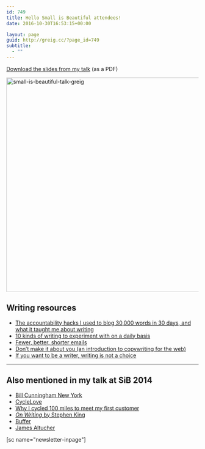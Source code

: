```yaml
---
id: 749
title: Hello Small is Beautiful attendees!
date: 2016-10-30T16:53:15+00:00

layout: page
guid: http://greig.cc/?page_id=749
subtitle:
  - ""
---
```

<a href="http://bit.ly/whyyoushouldwrite">Download the slides from my talk</a> (as a PDF)

<a href="http://bit.ly/whyyoushouldwrite"><img class="alignnone wp-image-750 size-full" src="/media/small-is-beautiful-talk-greig.png" alt="small-is-beautiful-talk-greig" width="1000" height="560" /></a>
<div id="block-yui_3_17_2_4_1434537945804_17911" class="sqs-block html-block sqs-block-html" data-block-type="2">
<div class="sqs-block-content">
<h2>Writing resources</h2>
<ul>
 	<li><a href="http://greig.cc/journal/2014/10/writing-1000-words-daily-accountability-hack">The accountability hacks I used to blog 30,000 words in 30 days, and what it taught me about writing</a></li>
 	<li><a href="http://greig.cc/journal/2013/8/10-kinds-of-writing">10 kinds of writing to experiment with on a daily basis</a></li>
 	<li><a href="http://greig.cc/journal/2014/10/fewer-shorter-better-emails">Fewer, better, shorter emails</a></li>
 	<li><a href="http://greig.cc/journal/2015/4/dont-make-it-about-you-copywriting">Don’t make it about you (an introduction to copywriting for the web)</a></li>
 	<li><a href="http://greig.cc/journal/2013/9/if-you-want-to-be-a-writer-writing-is-not-a-choice">If you want to be a writer, writing is not a choice</a></li>
</ul>
</div>
</div>
<div id="block-yui_3_17_2_5_1434537945804_11732" class="sqs-block horizontalrule-block sqs-block-horizontalrule" data-block-type="47">
<div class="sqs-block-content">

<hr />

</div>
</div>
<div id="block-yui_3_17_2_5_1434537945804_11812" class="sqs-block html-block sqs-block-html" data-block-type="2">
<div class="sqs-block-content">
<h2>Also mentioned in my talk at SiB 2014</h2>
<ul>
 	<li><a href="https://zeitgeistfilms.com/billcunninghamnewyork/">Bill Cunningham New York</a></li>
 	<li><a href="http://www.cyclelove.net/">CycleLove</a></li>
 	<li><a href="http://www.cyclelove.net/2012/11/why-i-cycled-a-hundred-miles-to-meet-my-first-customer/">Why I cycled 100 miles to meet my first customer</a></li>
 	<li><a href="http://www.amazon.co.uk/dp/1444723251?tag=greig-21"><em>On Writing </em>by Stephen King</a></li>
 	<li><a href="https://open.bufferapp.com/">Buffer</a></li>
 	<li><a href="http://www.jamesaltucher.com/">James Altucher</a></li>
</ul>
[sc name="newsletter-inpage"]

</div>
</div>